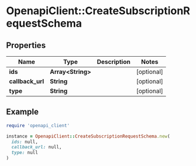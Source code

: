 # OpenapiClient::CreateSubscriptionRequestSchema

## Properties

| Name | Type | Description | Notes |
| ---- | ---- | ----------- | ----- |
| **ids** | **Array&lt;String&gt;** |  | [optional] |
| **callback_url** | **String** |  | [optional] |
| **type** | **String** |  | [optional] |

## Example

```ruby
require 'openapi_client'

instance = OpenapiClient::CreateSubscriptionRequestSchema.new(
  ids: null,
  callback_url: null,
  type: null
)
```

